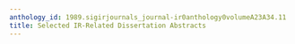 ```yaml
---
anthology_id: 1989.sigirjournals_journal-ir0anthology0volumeA23A34.11
title: Selected IR-Related Dissertation Abstracts
---
```

